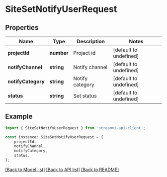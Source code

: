 # SiteSetNotifyUserRequest


## Properties

Name | Type | Description | Notes
------------ | ------------- | ------------- | -------------
**projectId** | **number** | Project id | [default to undefined]
**notifyChannel** | **string** | Notify channel | [default to undefined]
**notifyCategory** | **string** | Notify category | [default to undefined]
**status** | **string** | Set status | [default to undefined]

## Example

```typescript
import { SiteSetNotifyUserRequest } from 'streamvi-api-client';

const instance: SiteSetNotifyUserRequest = {
    projectId,
    notifyChannel,
    notifyCategory,
    status,
};
```

[[Back to Model list]](../README.md#documentation-for-models) [[Back to API list]](../README.md#documentation-for-api-endpoints) [[Back to README]](../README.md)
